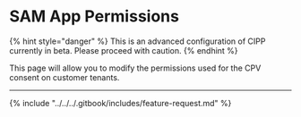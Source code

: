 # SAM App Permissions

{% hint style="danger" %}
This is an advanced configuration of CIPP currently in beta. Please proceed with caution.
{% endhint %}

This page will allow you to modify the permissions used for the CPV consent on customer tenants.&#x20;

***

{% include "../../../.gitbook/includes/feature-request.md" %}
